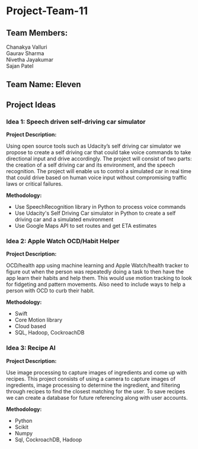 # Project-Team-11

## Team Members:
Chanakya Valluri\
Gaurav Sharma\
Nivetha Jayakumar\
Sajan Patel

## Team Name: Eleven

## Project Ideas

### Idea 1: Speech driven self-driving car simulator
__Project Description:__

Using open source tools such as Udacity’s self driving car simulator we propose to create a self driving car that could take voice commands to take directional input and drive accordingly. The project will consist of two parts: the creation of a self driving car and its environment, and the speech recognition. The project will enable us to control a simulated car in real time that could drive based on human voice input without compromising traffic laws or critical failures. 

__Methodology:__ 

- Use SpeechRecognition library in Python to process voice commands
- Use Udacity's Self Driving Car simulator in Python to create a self driving car and a simulated environment 
- Use Google Maps API to set routes and get ETA estimates 

### Idea 2: Apple Watch OCD/Habit Helper

__Project Description:__

OCD/health app using machine learning and Apple Watch/health tracker to figure out when the person was repeatedly doing a task to then have the app learn their habits and help them. This would use motion tracking to look for fidgeting and pattern movements. Also need to include ways to help a person with OCD to curb their habit. 

__Methodology:__
- Swift 
- Core Motion library
- Cloud based
- SQL, Hadoop, CockroachDB

### Idea 3: Recipe AI

__Project Description:__

Use image processing to capture images of ingredients and come up with recipes. This project consists of using a camera to capture images of ingredients, image processing to determine the ingredient, and filtering through recipes to find the closest matching for the user. To save recipes we can create a database for future referencing along with user accounts.

__Methodology:__
- Python
- Scikit
- Numpy
- Sql, CockroachDB, Hadoop
